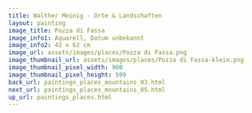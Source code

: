 ```yaml
---
title: Walther Meinig - Orte & Landschaften
layout: painting
image_title: Pozza di Fassa
image_info1: Aquarell, Datum unbekannt
image_info2: 42 x 62 cm
image_url: assets/images/places/Pozza di Fassa.png
image_thumbnail_url: assets/images/places/Pozza di Fassa-klein.png
image_thumbnail_pixel_width: 900
image_thumbnail_pixel_height: 599
back_url: paintings_places_mountains_03.html
next_url: paintings_places_mountains_05.html
up_url: paintings_places.html
---
```


